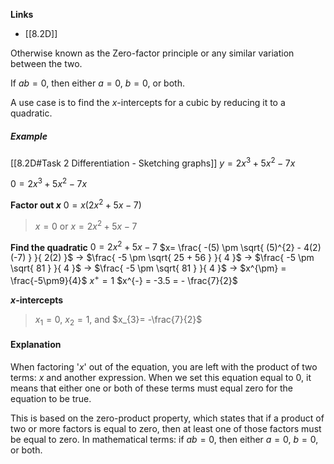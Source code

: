 **Links**
- [[8.2D]] 

Otherwise known as the Zero-factor principle or any similar variation between the two. 

If $ab = 0$, then either $a = 0$,  $b = 0$, or both.

A use case is to find the $x$-intercepts for a cubic by reducing it to a quadratic.

##### Example
[[8.2D#Task 2 Differentiation - Sketching graphs]] 
$y = 2x^{3}+5x^{2}−7x$

$0 = 2x^{3}+5x^{2}−7x$

**Factor out $x$**
$0 = x(2x^{2} + 5x - 7)$
> $x = 0$ or 
> $x = 2x^{2} + 5x - 7$ 

**Find the quadratic**
$0 = 2x^{2} + 5x - 7$
$x= \frac{ -(5) \pm \sqrt{ (5)^{2} - 4(2)(-7) } }{ 2(2) }$
-> $\frac{ -5 \pm \sqrt{ 25 + 56 } }{ 4 }$
-> $\frac{ -5 \pm \sqrt{ 81 } }{ 4 }$
-> $\frac{ -5 \pm \sqrt{ 81 } }{ 4 }$
-> $x^{\pm} = \frac{-5\pm9}{4}$
$x^{+}= 1$
$x^{-} = -3.5 = - \frac{7}{2}$

**$x$-intercepts**
> $x_{1} = 0$, $x_{2}=1$, and $x_{3}= -\frac{7}{2}$


#### Explanation
When factoring '$x$' out of the equation, you are left with the product of two terms: $x$ and another expression. When we set this equation equal to 0, it means that either one or both of these terms must equal zero for the equation to be true.

This is based on the zero-product property, which states that if a product of two or more factors is equal to zero, then at least one of those factors must be equal to zero. In mathematical terms: if $ab = 0$, then either $a = 0$,  $b = 0$, or both.
